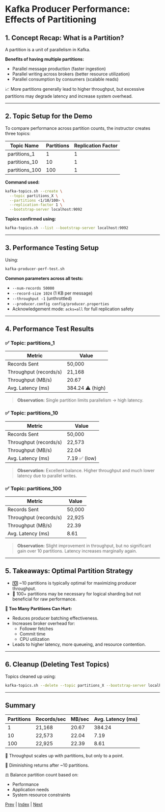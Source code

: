 # Kafka Producer Performance: Effects of Partitioning

## 1. Concept Recap: What is a Partition?
A partition is a unit of parallelism in Kafka.

**Benefits of having multiple partitions:**
- Parallel message production (faster ingestion)
- Parallel writing across brokers (better resource utilization)
- Parallel consumption by consumers (scalable reads)

📈 More partitions generally lead to higher throughput, but excessive partitions may degrade latency and increase system overhead.

---

## 2. Topic Setup for the Demo
To compare performance across partition counts, the instructor creates three topics:

| Topic Name      | Partitions | Replication Factor |
|-----------------|------------|-------------------|
| partitions_1    | 1          | 1                 |
| partitions_10   | 10         | 1                 |
| partitions_100  | 100        | 1                 |

**Command used:**
```bash
kafka-topics.sh --create \
  --topic partitions_X \
  --partitions <1/10/100> \
  --replication-factor 1 \
  --bootstrap-server localhost:9092
```

**Topics confirmed using:**
```bash
kafka-topics.sh --list --bootstrap-server localhost:9092
```

---

## 3. Performance Testing Setup
Using:
```bash
kafka-producer-perf-test.sh
```
**Common parameters across all tests:**
- `--num-records 50000`
- `--record-size 1024` (1 KB per message)
- `--throughput -1` (unthrottled)
- `--producer.config config/producer.properties`
- Acknowledgement mode: `acks=all` for full replication safety

---

## 4. Performance Test Results

### ✅ Topic: partitions_1
| Metric         | Value   |
|---------------|---------|
| Records Sent   | 50,000  |
| Throughput (records/s) | 21,168 |
| Throughput (MB/s)      | 20.67  |
| Avg. Latency (ms)      | 384.24 ⚠️ (high) |

> **Observation:** Single partition limits parallelism → high latency.

### ✅ Topic: partitions_10
| Metric         | Value   |
|---------------|---------|
| Records Sent   | 50,000  |
| Throughput (records/s) | 22,573 |
| Throughput (MB/s)      | 22.04  |
| Avg. Latency (ms)      | 7.19 ✅ (low) |

> **Observation:** Excellent balance. Higher throughput and much lower latency due to parallel writes.

### ✅ Topic: partitions_100
| Metric         | Value   |
|---------------|---------|
| Records Sent   | 50,000  |
| Throughput (records/s) | 22,925 |
| Throughput (MB/s)      | 22.39  |
| Avg. Latency (ms)      | 8.61   |

> **Observation:** Slight improvement in throughput, but no significant gain over 10 partitions. Latency increases marginally again.

---

## 5. Takeaways: Optimal Partition Strategy
- 🔟 ~10 partitions is typically optimal for maximizing producer throughput.
- 🚫 100+ partitions may be necessary for logical sharding but not beneficial for raw performance.

**🛑 Too Many Partitions Can Hurt:**
- Reduces producer batching effectiveness.
- Increases broker overhead for:
  - Follower fetches
  - Commit time
  - CPU utilization
- Leads to higher latency, more queueing, and resource contention.

---

## 6. Cleanup (Deleting Test Topics)
Topics cleaned up using:
```bash
kafka-topics.sh --delete --topic partitions_X --bootstrap-server localhost:9092
```

---

## Summary
| Partitions | Records/sec | MB/sec | Avg. Latency (ms) |
|------------|-------------|--------|-------------------|
| 1          | 21,168      | 20.67  | 384.24            |
| 10         | 22,573      | 22.04  | 7.19              |
| 100        | 22,925      | 22.39  | 8.61              |

🔼 Throughput scales up with partitions, but only to a point.

🟰 Diminishing returns after ~10 partitions.

⚖️ Balance partition count based on:
- Performance
- Application needs
- System resource constraints

[Prev](07.BasicPerfTests.md) | [Index](../INDEX.md) | [Next](09.EffectOfReplicationOnProducer.md)
